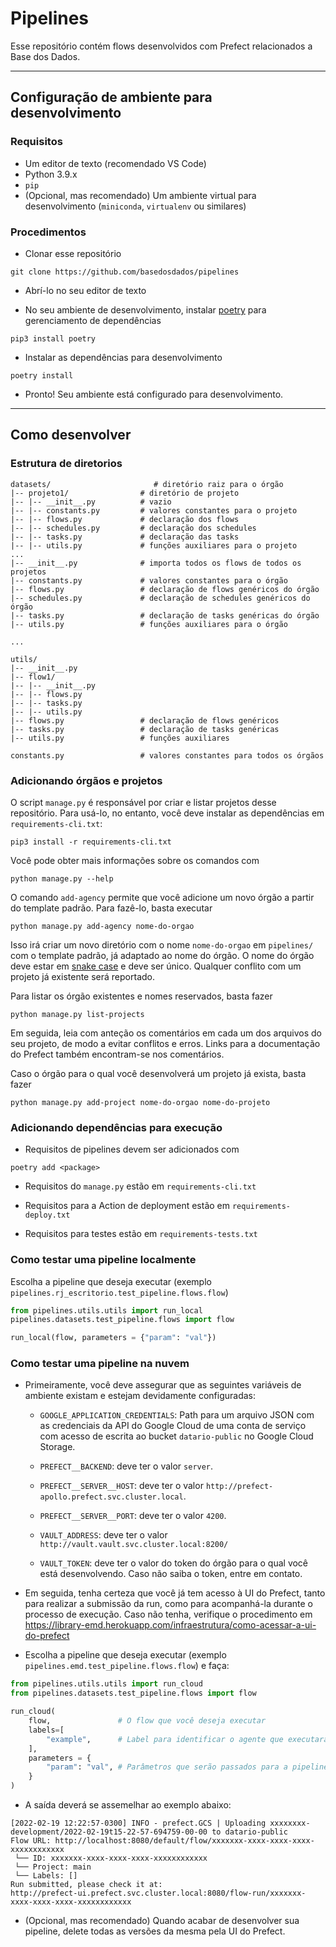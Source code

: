 # Pipelines

Esse repositório contém flows desenvolvidos com Prefect relacionados a Base dos Dados.

---

## Configuração de ambiente para desenvolvimento

### Requisitos

- Um editor de texto (recomendado VS Code)
- Python 3.9.x
- `pip`
- (Opcional, mas recomendado) Um ambiente virtual para desenvolvimento (`miniconda`, `virtualenv` ou similares)

### Procedimentos

- Clonar esse repositório

```
git clone https://github.com/basedosdados/pipelines
```

- Abrí-lo no seu editor de texto

- No seu ambiente de desenvolvimento, instalar [poetry](https://python-poetry.org/) para gerenciamento de dependências

```
pip3 install poetry
```

- Instalar as dependências para desenvolvimento

```
poetry install
```

<!-- - Instalar os hooks de pré-commit (ver [#127](https://github.com/prefeitura-rio/pipelines/pull/127) para entendimento dos hooks)

```
pre-commit install -->
<!-- ``` -->

- Pronto! Seu ambiente está configurado para desenvolvimento.

---

## Como desenvolver

### Estrutura de diretorios

```
datasets/                       # diretório raiz para o órgão
|-- projeto1/                # diretório de projeto
|-- |-- __init__.py          # vazio
|-- |-- constants.py         # valores constantes para o projeto
|-- |-- flows.py             # declaração dos flows
|-- |-- schedules.py         # declaração dos schedules
|-- |-- tasks.py             # declaração das tasks
|-- |-- utils.py             # funções auxiliares para o projeto
...
|-- __init__.py              # importa todos os flows de todos os projetos
|-- constants.py             # valores constantes para o órgão
|-- flows.py                 # declaração de flows genéricos do órgão
|-- schedules.py             # declaração de schedules genéricos do órgão
|-- tasks.py                 # declaração de tasks genéricas do órgão
|-- utils.py                 # funções auxiliares para o órgão

...

utils/
|-- __init__.py
|-- flow1/
|-- |-- __init__.py
|-- |-- flows.py
|-- |-- tasks.py
|-- |-- utils.py
|-- flows.py                 # declaração de flows genéricos
|-- tasks.py                 # declaração de tasks genéricas
|-- utils.py                 # funções auxiliares

constants.py                 # valores constantes para todos os órgãos

```

### Adicionando órgãos e projetos

O script `manage.py` é responsável por criar e listar projetos desse repositório. Para usá-lo, no entanto, você deve instalar as dependências em `requirements-cli.txt`:

```
pip3 install -r requirements-cli.txt
```

Você pode obter mais informações sobre os comandos com

```
python manage.py --help
```

O comando `add-agency` permite que você adicione um novo órgão a partir do template padrão. Para fazê-lo, basta executar

```
python manage.py add-agency nome-do-orgao
```

Isso irá criar um novo diretório com o nome `nome-do-orgao` em `pipelines/` com o template padrão, já adaptado ao nome do órgão. O nome do órgão deve estar em [snake case](https://en.wikipedia.org/wiki/Snake_case) e deve ser único. Qualquer conflito com um projeto já existente será reportado.

Para listar os órgão existentes e nomes reservados, basta fazer

```
python manage.py list-projects
```

Em seguida, leia com anteção os comentários em cada um dos arquivos do seu projeto, de modo a evitar conflitos e erros.
Links para a documentação do Prefect também encontram-se nos comentários.

Caso o órgão para o qual você desenvolverá um projeto já exista, basta fazer

```
python manage.py add-project nome-do-orgao nome-do-projeto
```

### Adicionando dependências para execução

- Requisitos de pipelines devem ser adicionados com

```
poetry add <package>
```

- Requisitos do `manage.py` estão em `requirements-cli.txt`

- Requisitos para a Action de deployment estão em `requirements-deploy.txt`

- Requisitos para testes estão em `requirements-tests.txt`

### Como testar uma pipeline localmente

Escolha a pipeline que deseja executar (exemplo `pipelines.rj_escritorio.test_pipeline.flows.flow`)

```py
from pipelines.utils.utils import run_local
pipelines.datasets.test_pipeline.flows import flow

run_local(flow, parameters = {"param": "val"})
```

### Como testar uma pipeline na nuvem

- Primeiramente, você deve assegurar que as seguintes variáveis de ambiente existam e estejam devidamente configuradas:

  - `GOOGLE_APPLICATION_CREDENTIALS`: Path para um arquivo JSON com as credenciais da API do Google Cloud
    de uma conta de serviço com acesso de escrita ao bucket `datario-public` no Google Cloud Storage.

  - `PREFECT__BACKEND`: deve ter o valor `server`.

  - `PREFECT__SERVER__HOST`: deve ter o valor `http://prefect-apollo.prefect.svc.cluster.local`.

  - `PREFECT__SERVER__PORT`: deve ter o valor `4200`.

  - `VAULT_ADDRESS`: deve ter o valor `http://vault.vault.svc.cluster.local:8200/`

  - `VAULT_TOKEN`: deve ter o valor do token do órgão para o qual você está desenvolvendo. Caso não saiba o token, entre em contato.

- Em seguida, tenha certeza que você já tem acesso à UI do Prefect, tanto para realizar a submissão da run, como para
  acompanhá-la durante o processo de execução. Caso não tenha, verifique o procedimento em https://library-emd.herokuapp.com/infraestrutura/como-acessar-a-ui-do-prefect

- Escolha a pipeline que deseja executar (exemplo `pipelines.emd.test_pipeline.flows.flow`) e faça:

```py
from pipelines.utils.utils import run_cloud
from pipelines.datasets.test_pipeline.flows import flow

run_cloud(
    flow,               # O flow que você deseja executar
    labels=[
        "example",      # Label para identificar o agente que executará a pipeline
    ],
    parameters = {
        "param": "val", # Parâmetros que serão passados para a pipeline (opcional)
    }
)
```

- A saída deverá se assemelhar ao exemplo abaixo:

```
[2022-02-19 12:22:57-0300] INFO - prefect.GCS | Uploading xxxxxxxx-development/2022-02-19t15-22-57-694759-00-00 to datario-public
Flow URL: http://localhost:8080/default/flow/xxxxxxx-xxxx-xxxx-xxxx-xxxxxxxxxxxx
 └── ID: xxxxxxx-xxxx-xxxx-xxxx-xxxxxxxxxxxx
 └── Project: main
 └── Labels: []
Run submitted, please check it at:
http://prefect-ui.prefect.svc.cluster.local:8080/flow-run/xxxxxxx-xxxx-xxxx-xxxx-xxxxxxxxxxxx
```

- (Opcional, mas recomendado) Quando acabar de desenvolver sua pipeline, delete todas as versões da mesma pela UI do Prefect.

